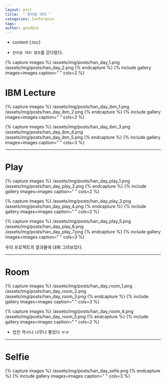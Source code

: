 ```yaml
---
layout: post
title:  " 한이음 데이 "
categories: Conference
tags: 
author: goodGid
---
```

* content
{:toc}


* `한이음 데이 캠프`를 갔다왔다.


{% capture images %}
	/assets/img/posts/han_day_1.png
	/assets/img/posts/han_day_2.png
{% endcapture %}
{% include gallery images=images caption=" " cols=2 %}

# IBM Lecture


{% capture images %}
	/assets/img/posts/han_day_ibm_1.png
	/assets/img/posts/han_day_ibm_2.png
{% endcapture %}
{% include gallery images=images caption=" " cols=2 %}


{% capture images %}
	/assets/img/posts/han_day_ibm_3.png
	/assets/img/posts/han_day_ibm_4.png
	/assets/img/posts/han_day_ibm_5.png
{% endcapture %}
{% include gallery images=images caption=" " cols=3 %}


---

# Play 

{% capture images %}
	/assets/img/posts/han_day_play_1.png
	/assets/img/posts/han_day_play_2.png
{% endcapture %}
{% include gallery images=images caption=" " cols=2 %}


{% capture images %}
	/assets/img/posts/han_day_play_3.png
	/assets/img/posts/han_day_play_4.png
{% endcapture %}
{% include gallery images=images caption=" " cols=2 %}

{% capture images %}
	/assets/img/posts/han_day_play_5.png
	/assets/img/posts/han_day_play_6.png
	/assets/img/posts/han_day_play_7.png
{% endcapture %}
{% include gallery images=images caption=" " cols=3 %}


우리 프로젝트의 결과물에 대해 그려보았다.

---

# Room

{% capture images %}
	/assets/img/posts/han_day_room_1.png
	/assets/img/posts/han_day_room_2.png
	/assets/img/posts/han_day_room_3.png
{% endcapture %}
{% include gallery images=images caption=" " cols=3 %}


{% capture images %}
	/assets/img/posts/han_day_room_4.png
	/assets/img/posts/han_day_room_5.png
{% endcapture %}
{% include gallery images=images caption=" " cols=2 %}

* 방은 역시나 너무나 좋았다 ㅠㅠ 


---

# Selfie

{% capture images %}
	/assets/img/posts/han_day_sefie.png
{% endcapture %}
{% include gallery images=images caption=" " cols=3 %}